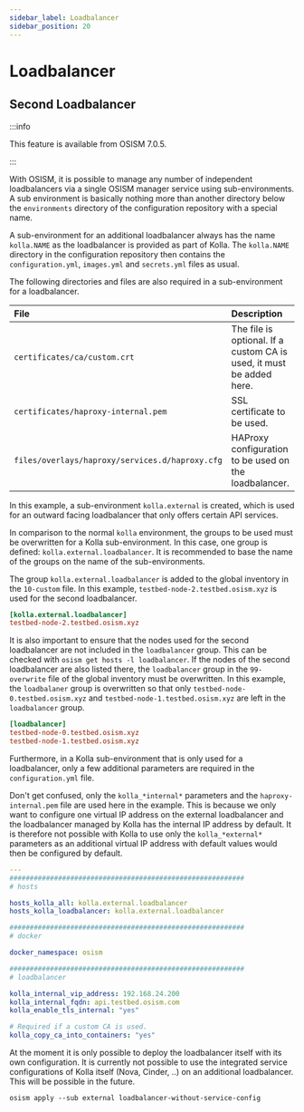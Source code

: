 ```yaml
---
sidebar_label: Loadbalancer
sidebar_position: 20
---
```


# Loadbalancer

## Second Loadbalancer

:::info

This feature is available from OSISM 7.0.5.

:::

With OSISM, it is possible to manage any number of independent loadbalancers via a single OSISM
manager service using sub-environments. A sub environment is basically nothing more than another directory
below the `environments` directory of the configuration repository with a special name.

A sub-environment for an additional loadbalancer always has the name `kolla.NAME` as the loadbalancer
is provided as part of Kolla. The `kolla.NAME` directory in the configuration repository then contains
the `configuration.yml`, `images.yml` and `secrets.yml` files as usual.

The following directories and files are also required in a sub-environment for a loadbalancer.

| File                                             | Description                                                           |
|:-------------------------------------------------|:----------------------------------------------------------------------|
| `certificates/ca/custom.crt`                     | The file is optional. If a custom CA is used, it must be added here.  |
| `certificates/haproxy-internal.pem`              | SSL certificate to be used.                                           |
| `files/overlays/haproxy/services.d/haproxy.cfg`  | HAProxy configuration to be used on the loadbalancer.                 |

In this example, a sub-environment `kolla.external` is created, which is used for an outward facing
loadbalancer that only offers certain API services.

In comparison to the normal `kolla` environment, the groups to be used must be overwritten for a
Kolla sub-environment. In this case, one group is defined: `kolla.external.loadbalancer`. It is
recommended to base the name of the groups on the name of the sub-environments.

The group `kolla.external.loadbalancer` is added to the global inventory in the `10-custom` file.
In this example, `testbed-node-2.testbed.osism.xyz` is used for the second loadbalancer.

```ini title="inventory/10-custom"
[kolla.external.loadbalancer]
testbed-node-2.testbed.osism.xyz
```

It is also important to ensure that the nodes used for the second loadbalancer are not included in
the `loadbalancer` group. This can be checked with `osism get hosts -l loadbalancer`. If the nodes of
the second loadbalancer are also listed there, the `loadbalancer` group in the `99-overwrite` file of
the global inventory must be overwritten. In this example, the `loadbalaner` group is overwritten so
that only `testbed-node-0.testbed.osism.xyz` and `testbed-node-1.testbed.osism.xyz` are left in the
`loadbalancer` group.

```ini title="inventory/99-overwrite"
[loadbalancer]
testbed-node-0.testbed.osism.xyz
testbed-node-1.testbed.osism.xyz
```

Furthermore, in a Kolla sub-environment that is only used for a loadbalancer, only a few additional
parameters are required in the `configuration.yml` file.

Don't get confused, only the `kolla_*internal*` parameters and the `haproxy-internal.pem` file are used
here in the example. This is because we only want to configure one virtual IP address on the external
loadbalancer and the loadbalancer managed by Kolla has the internal IP address by default. It is therefore
not possible with Kolla to use only the `kolla_*external*` parameters as an additional virtual IP address
with default values would then be configured by default.

```yaml title="environments/kolla.external/configuration.yml"
---
##########################################################
# hosts

hosts_kolla_all: kolla.external.loadbalancer
hosts_kolla_loadbalancer: kolla.external.loadbalancer

##########################################################
# docker

docker_namespace: osism

##########################################################
# loadbalancer

kolla_internal_vip_address: 192.168.24.200
kolla_internal_fqdn: api.testbed.osism.com
kolla_enable_tls_internal: "yes"

# Required if a custom CA is used.
kolla_copy_ca_into_containers: "yes"
```

At the moment it is only possible to deploy the loadbalancer itself with its own configuration. It is currently
not possible to use the integrated service configurations of Kolla itself (Nova, Cinder, ..) on an additional
loadbalancer. This will be possible in the future.

```
osism apply --sub external loadbalancer-without-service-config
```
